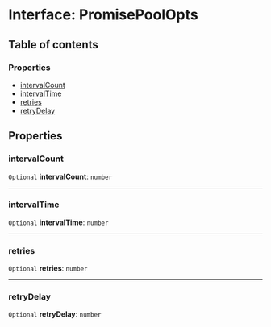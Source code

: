 # Interface: PromisePoolOpts

## Table of contents

### Properties

* [intervalCount](/en/auto-docs/utils/interfaces/PromisePoolOpts.md#intervalcount)
* [intervalTime](/en/auto-docs/utils/interfaces/PromisePoolOpts.md#intervaltime)
* [retries](/en/auto-docs/utils/interfaces/PromisePoolOpts.md#retries)
* [retryDelay](/en/auto-docs/utils/interfaces/PromisePoolOpts.md#retrydelay)

## Properties

### intervalCount

`Optional` **intervalCount**: `number`

***

### intervalTime

`Optional` **intervalTime**: `number`

***

### retries

`Optional` **retries**: `number`

***

### retryDelay

`Optional` **retryDelay**: `number`
